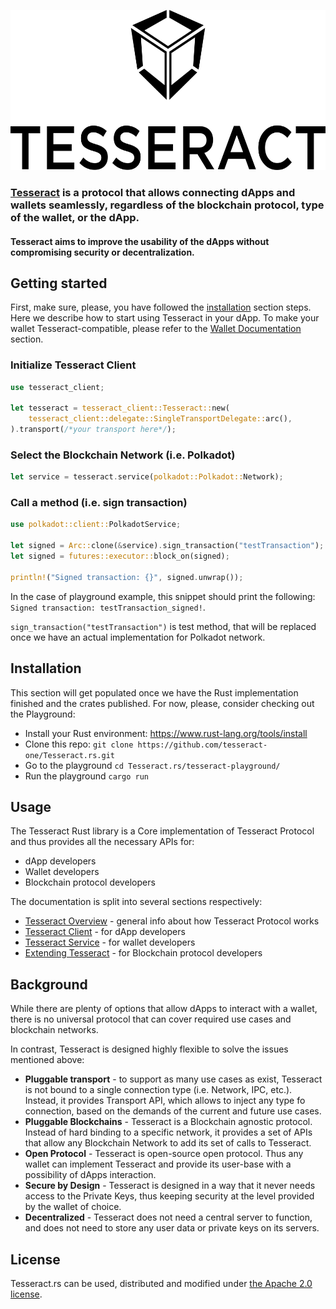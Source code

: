 <p align="center">
	<a href="http://tesseract.one/">
		<img alt="Tesseract" src ="./VerticalBlack.svg" height=256/>
	</a>
</p>


### [Tesseract](https://tesseract.one/) is a protocol that allows connecting dApps and wallets seamlessly, regardless of the blockchain protocol, type of the wallet, or the dApp.

#### Tesseract aims to improve the usability of the dApps without compromising security or decentralization.

## Getting started

First, make sure, please, you have followed the [installation](#installation) section steps. Here we describe how to start using Tesseract in your dApp. To make your wallet Tesseract-compatible, please refer to the [Wallet Documentation](./tesseract-service/README.MD) section.

### Initialize Tesseract Client

```rust
use tesseract_client;

let tesseract = tesseract_client::Tesseract::new(
	tesseract_client::delegate::SingleTransportDelegate::arc(),
).transport(/*your transport here*/);
```

### Select the Blockchain Network (i.e. Polkadot)

```rust
let service = tesseract.service(polkadot::Polkadot::Network);
```

### Call a method (i.e. sign transaction)

```rust
use polkadot::client::PolkadotService;

let signed = Arc::clone(&service).sign_transaction("testTransaction");
let signed = futures::executor::block_on(signed);

println!("Signed transaction: {}", signed.unwrap());
```

In the case of playground example, this snippet should print the following:
`Signed transaction: testTransaction_signed!`.

`sign_transaction("testTransaction")` is test method, that will be replaced once we have an actual implementation for Polkadot network.

## Installation

This section will get populated once we have the Rust implementation finished and the crates published. For now, please, consider checking out the Playground:
* Install your Rust environment: <https://www.rust-lang.org/tools/install>
* Clone this repo: `git clone https://github.com/tesseract-one/Tesseract.rs.git`
* Go to the playground `cd Tesseract.rs/tesseract-playground/`
* Run the playground `cargo run`

## Usage

The Tesseract Rust library is a Core implementation of Tesseract Protocol and thus provides all the necessary APIs for:
* dApp developers
* Wallet developers
* Blockchain protocol developers

The documentation is split into several sections respectively:
* [Tesseract Overview](#Background) - general info about how Tesseract Protocol works
* [Tesseract Client](./tesseract-client/) - for dApp developers
* [Tesseract Service](./tesseract-service/) - for wallet developers
* [Extending Tesseract](./EXTENDING.MD) - for Blockchain protocol developers

## Background

While there are plenty of options that allow dApps to interact with a wallet, there is no universal protocol that can cover required use cases and blockchain networks.

In contrast, Tesseract is designed highly flexible to solve the issues mentioned above:
* **Pluggable transport** - to support as many use cases as exist, Tesseract is not bound to a single connection type (i.e. Network, IPC, etc.). Instead, it provides Transport API, which allows to inject any type fo connection, based on the demands of the current and future use cases.
* **Pluggable Blockchains** - Tesseract is a Blockchain agnostic protocol. Instead of hard binding to a specific network, it provides a set of APIs that allow any Blockchain Network to add its set of calls to Tesseract.
* **Open Protocol** - Tesseract is open-source open protocol. Thus any wallet can implement Tesseract and provide its user-base with a possibility of dApps interaction.
* **Secure by Design** - Tesseract is designed in a way that it never needs access to the Private Keys, thus keeping security at the level provided by the wallet of choice.
* **Decentralized** - Tesseract does not need a central server to function, and does not need to store any user data or private keys on its servers.


## License

Tesseract.rs can be used, distributed and modified under [the Apache 2.0 license](LICENSE).



